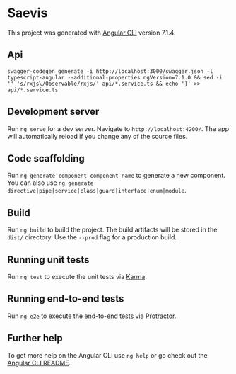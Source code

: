 # Saevis

This project was generated with [Angular CLI](https://github.com/angular/angular-cli) version 7.1.4.

## Api
```
swagger-codegen generate -i http://localhost:3000/swagger.json -l typescript-angular --additional-properties ngVersion=7.1.0 && sed -i '' 's/rxjs\/Observable/rxjs/' api/*.service.ts && echo '}' >> api/*.service.ts
```

## Development server

Run `ng serve` for a dev server. Navigate to `http://localhost:4200/`. The app will automatically reload if you change any of the source files.

## Code scaffolding

Run `ng generate component component-name` to generate a new component. You can also use `ng generate directive|pipe|service|class|guard|interface|enum|module`.

## Build

Run `ng build` to build the project. The build artifacts will be stored in the `dist/` directory. Use the `--prod` flag for a production build.

## Running unit tests

Run `ng test` to execute the unit tests via [Karma](https://karma-runner.github.io).

## Running end-to-end tests

Run `ng e2e` to execute the end-to-end tests via [Protractor](http://www.protractortest.org/).

## Further help

To get more help on the Angular CLI use `ng help` or go check out the [Angular CLI README](https://github.com/angular/angular-cli/blob/master/README.md).
